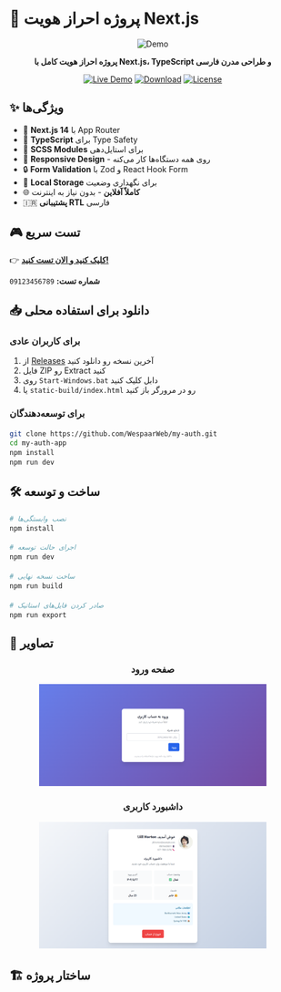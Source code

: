 # 🔐 پروژه احراز هویت Next.js

<div align="center">

![Demo](https://via.placeholder.com/600x300/667eea/white?text=Auth+Project+Demo)

**پروژه احراز هویت کامل با Next.js، TypeScript و طراحی مدرن فارسی**

[![Live Demo](https://img.shields.io/badge/🌐_Live_Demo-Visit-blue?style=for-the-badge)](https://YOUR-USERNAME.github.io/my-auth-app)
[![Download](https://img.shields.io/badge/📥_Download-Latest-green?style=for-the-badge)](https://github.com/YOUR-USERNAME/my-auth-app/releases/latest)
[![License](https://img.shields.io/badge/License-MIT-yellow?style=for-the-badge)](LICENSE)

</div>

## ✨ ویژگی‌ها

- 🚀 **Next.js 14** با App Router
- 💎 **TypeScript** برای Type Safety
- 🎨 **SCSS Modules** برای استایل‌دهی
- 📱 **Responsive Design** - روی همه دستگاه‌ها کار می‌کنه
- 🔒 **Form Validation** با Zod و React Hook Form
- 💾 **Local Storage** برای نگهداری وضعیت
- 🌐 **کاملاً آفلاین** - بدون نیاز به اینترنت
- 🇮🇷 **پشتیبانی RTL** فارسی

## 🎮 تست سریع

👉 **[کلیک کنید و الان تست کنید!](https://wespaarweb.github.io/my-auth/)**

**شماره تست:** `09123456789`

## 📥 دانلود برای استفاده محلی

### برای کاربران عادی

1. از [Releases](https://github.com/WespaarWeb/my-auth/releases/latest) آخرین نسخه رو دانلود کنید
2. فایل ZIP رو Extract کنید
3. روی `Start-Windows.bat` دابل کلیک کنید
4. یا `static-build/index.html` رو در مرورگر باز کنید

### برای توسعه‌دهندگان

```bash
git clone https://github.com/WespaarWeb/my-auth.git
cd my-auth-app
npm install
npm run dev
```

## 🛠️ ساخت و توسعه

```bash
# نصب وابستگی‌ها
npm install

# اجرای حالت توسعه
npm run dev

# ساخت نسخه نهایی
npm run build

# صادر کردن فایل‌های استاتیک
npm run export
```

## 📱 تصاویر

<div align="center">

### صفحه ورود

<img src="screenshots/login.png" width="400" alt="Login Page">

### داشبورد کاربری

<img src="screenshots/dashboard.png" width="400" alt="Dashboard">

</div>

## 🏗️ ساختار پروژه

